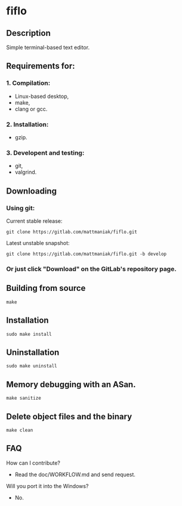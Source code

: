 # fiflo

## Description
Simple terminal-based text editor.

## Requirements for:
### 1. Compilation:
- Linux-based desktop,
- make,
- clang or gcc.

### 2. Installation:
- gzip.

### 3. Developent and testing:
- git,
- valgrind.

## Downloading
### Using git:
Current stable release:
```
git clone https://gitlab.com/mattmaniak/fiflo.git
```
Latest unstable snapshot:
```
git clone https://gitlab.com/mattmaniak/fiflo.git -b develop
```

### Or just click "Download" on the GitLab's repository page.

## Building from source
```
make
```

## Installation
```
sudo make install
```

## Uninstallation
```
sudo make uninstall
```

## Memory debugging with an ASan.
```
make sanitize
```

## Delete object files and the binary
```
make clean
```

## FAQ
How can I contribute?
- Read the doc/WORKFLOW.md and send request.

Will you port it into the Windows?
- No.

